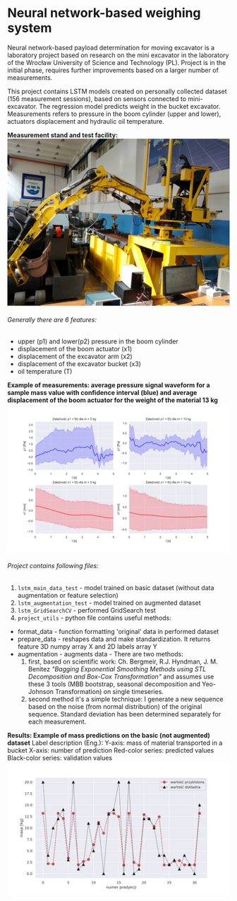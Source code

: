 # Neural network-based weighing system
Neural network-based payload determination for moving excavator is a laboratory project based on research on the mini excavator
in the laboratory of the Wrocław University of Science and Technology (PL). 
Project is in the initial phase, requires further improvements based on a larger number of measurements.

This project contains LSTM models created on personally collected dataset (156 measurement sessions), based on sensors connected to mini-excavator.
The regression model predicts weight in the bucket excavator. 
Measurements refers to pressure in the boom cylinder (upper and lower), actuators displacement and hydraulic oil temperature. 

**Measurement stand and test facility:** 
![measurement_object](all_plots/koparka.jpg)

###### Generally there are 6 features: 
  - upper (p1) and lower(p2) pressure in the boom cylinder
  - displacement of the boom actuator (x1)
  - displacement of the excavator arm (x2)
  - displacement of the excavator bucket (x3)
  - oil temperature (T)
  
**Example of measurements: average pressure signal waveform for a sample mass value with confidence interval (blue) and average displacement of the boom actuator for the weight of the material 13 kg**
![measurement_example_01](all_plots/subplot01.svg)

###### Project contains following files:
1. `lstm_main_data_test` - model trained on basic dataset (without data augmentation or feature selection)
2. `lstm_augmentation_test` - model trained on augmented dataset
3. `lstm_GridSearchCV` - performed GridSearch test
4. `project_utils` - python file contains useful methods: 
  * format_data - function formatting 'original' data in performed dataset
  * prepare_data - reshapes data and make standardization. It returns feature 3D numpy array X and 2D labels array Y
  * augmentation - augments data - There are two methods: 
      1) first, based on scientific work: Ch. Bergmeir, R.J. Hyndman, J. M. Benitez *"Bagging Exponential Smoothing Methods using STL  Decomposition and Box-Cox Transformation"* and assumes use these 3 tools (MBB bootstrap, seasonal decomposition and Yeo-Johnson Transformation) on single timeseries.
      2) second method it's a simple technique: I generate a new sequence based on the noise (from normal distribution) of the original sequence. Standard deviation has been determined separately for each measurement. 

**Results: Example of mass predictions on the basic (not augmented) dataset**
Label description (Eng.):
Y-axis: mass of material transported in a bucket
X-axis: number of prediction
Red-color series: predicted values
Black-color series: validation values
![predictions](all_plots/predictions_test_dane156.svg)
